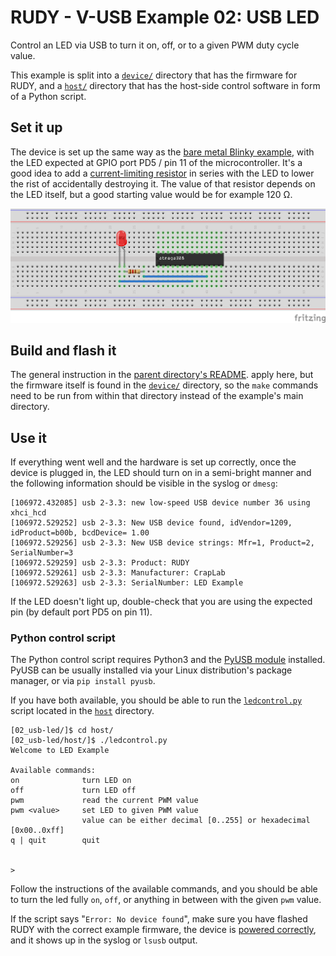 # RUDY - V-USB Example 02: USB LED

Control an LED via USB to turn it on, off, or to a given PWM duty cycle value.

This example is split into a [`device/`](device/) directory that has the firmware for RUDY, and a [`host/`](host/) directory that has the host-side control software in form of a Python script.

## Set it up

The device is set up the same way as the [bare metal Blinky example](../../bare-metal/01_blinky/), with the LED expected at GPIO port PD5 / pin 11 of the microcontroller. It's a good idea to add a [current-limiting resistor](https://www.sparkfun.com/tutorials/219) in series with the LED to lower the rist of accidentally destroying it. The value of that resistor depends on the LED itself, but a good starting value would be for example 120 &Omega;.

![Breadboard arrangements for USB LED example](../../../images/atmega-led-resistor_bb.png)

## Build and flash it

The general instruction in the [parent directory's README](../). apply here, but the firmware itself is found in the [`device/`](device/) directory, so the `make` commands need to be run from within that directory instead of the example's main directory.


## Use it

If everything went well and the hardware is set up correctly, once the device is plugged in, the LED should turn on in a semi-bright manner and the following information should be visible in the syslog or `dmesg`:

```
[106972.432085] usb 2-3.3: new low-speed USB device number 36 using xhci_hcd
[106972.529252] usb 2-3.3: New USB device found, idVendor=1209, idProduct=b00b, bcdDevice= 1.00
[106972.529256] usb 2-3.3: New USB device strings: Mfr=1, Product=2, SerialNumber=3
[106972.529259] usb 2-3.3: Product: RUDY
[106972.529261] usb 2-3.3: Manufacturer: CrapLab
[106972.529263] usb 2-3.3: SerialNumber: LED Example
```

If the LED doesn't light up, double-check that you are using the expected pin (by default port PD5 on pin 11).

### Python control script

The Python control script requires Python3 and the [PyUSB module](https://github.com/pyusb/pyusb) installed. PyUSB can be usually installed via your Linux distribution's package manager, or via `pip install pyusb`.

If you have both available, you should be able to run the [`ledcontrol.py`](host/ledcontrol.py) script located in the [`host`](host/) directory.

```
[02_usb-led/]$ cd host/
[02_usb-led/host/]$ ./ledcontrol.py 
Welcome to LED Example

Available commands:
on              turn LED on
off             turn LED off
pwm             read the current PWM value
pwm <value>     set LED to given PWM value
                value can be either decimal [0..255] or hexadecimal [0x00..0xff]
q | quit        quit


> 
```

Follow the instructions of the available commands, and you should be able to turn the led fully `on`, `off`, or anything in between with the given `pwm` value.

If the script says "`Error: No device found`", make sure you have flashed RUDY with the correct example firmware, the device is [powered correctly](../../#powering-rudy), and it shows up in the syslog or `lsusb` output.


